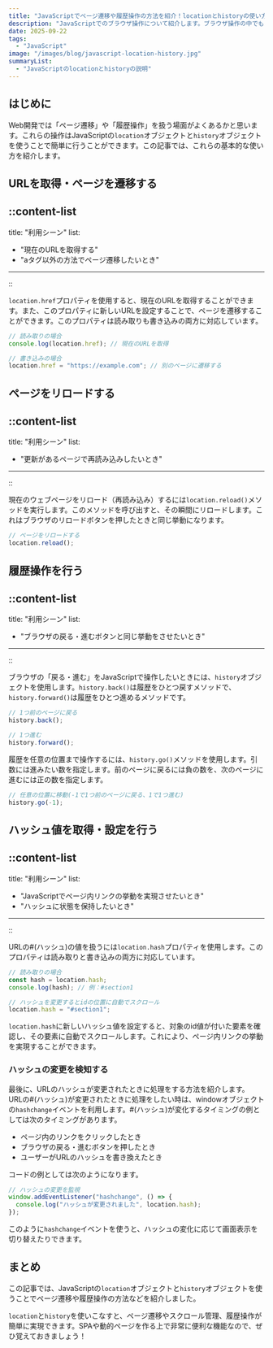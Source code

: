 ```yaml
---
title: "JavaScriptでページ遷移や履歴操作の方法を紹介！locationとhistoryの使い方"
description: "JavaScriptでのブラウザ操作について紹介します。ブラウザ操作の中でもlocationとhistoryの使い方を説明し、ページ遷移や履歴操作の方法を紹介します。"
date: 2025-09-22
tags: 
  - "JavaScript"
image: "/images/blog/javascript-location-history.jpg"
summaryList:
  - "JavaScriptのlocationとhistoryの説明"
---
```


## はじめに

Web開発では「ページ遷移」や「履歴操作」を扱う場面がよくあるかと思います。これらの操作はJavaScriptの`location`オブジェクトと`history`オブジェクトを使うことで簡単に行うことができます。この記事では、これらの基本的な使い方を紹介します。

## URLを取得・ページを遷移する

::content-list
---
title: "利用シーン"
list: 
  - "現在のURLを取得する"
  - "aタグ以外の方法でページ遷移したいとき"
---
::

`location.href`プロパティを使用すると、現在のURLを取得することができます。また、このプロパティに新しいURLを設定することで、ページを遷移することができます。このプロパティは読み取りも書き込みの両方に対応しています。

```js [JavaScript]
// 読み取りの場合
console.log(location.href); // 現在のURLを取得

// 書き込みの場合
location.href = "https://example.com"; // 別のページに遷移する
```
## ページをリロードする

::content-list
---
title: "利用シーン"
list: 
  - "更新があるページで再読み込みしたいとき"
---
::

現在のウェブページをリロード（再読み込み）するには`location.reload()`メソッドを実行します。このメソッドを呼び出すと、その瞬間にリロードします。これはブラウザのリロードボタンを押したときと同じ挙動になります。

```js [JavaScript]
// ページをリロードする
location.reload();
```

## 履歴操作を行う

::content-list
---
title: "利用シーン"
list: 
  - "ブラウザの戻る・進むボタンと同じ挙動をさせたいとき"
---
::

ブラウザの「戻る・進む」をJavaScriptで操作したいときには、`history`オブジェクトを使用します。`history.back()`は履歴をひとつ戻すメソッドで、`history.forward()`は履歴をひとつ進めるメソッドです。

```js [JavaScript]
// 1つ前のページに戻る
history.back();

// 1つ進む
history.forward();
```

履歴を任意の位置まで操作するには、`history.go()`メソッドを使用します。引数には進みたい数を指定します。前のページに戻るには負の数を、次のページに進むには正の数を指定します。

```js [JavaScript]
// 任意の位置に移動(-1で1つ前のページに戻る、1で1つ進む)
history.go(-1);
```

## ハッシュ値を取得・設定を行う

::content-list
---
title: "利用シーン"
list: 
  - "JavaScriptでページ内リンクの挙動を実現させたいとき"
  - "ハッシュに状態を保持したいとき"
---
::

URLの#(ハッシュ)の値を扱うには`location.hash`プロパティを使用します。このプロパティは読み取りと書き込みの両方に対応しています。

```js [JavaScript]
// 読み取りの場合
const hash = location.hash;
console.log(hash); // 例：#section1

// ハッシュを変更するとidの位置に自動でスクロール
location.hash = "#section1";
```

`location.hash`に新しいハッシュ値を設定すると、対象のid値が付いた要素を確認し、その要素に自動でスクロールします。これにより、ページ内リンクの挙動を実現することができます。

### ハッシュの変更を検知する

最後に、URLのハッシュが変更されたときに処理をする方法を紹介します。
URLの#(ハッシュ)が変更されたときに処理をしたい時は、windowオブジェクトの`hashchange`イベントを利用します。#(ハッシュ)が変化するタイミングの例としては次のタイミングがあります。

- ページ内のリンクをクリックしたとき
- ブラウザの戻る・進むボタンを押したとき
- ユーザーがURLのハッシュを書き換えたとき

コードの例としては次のようになります。

```js [JavaScript]
// ハッシュの変更を監視
window.addEventListener("hashchange", () => {
  console.log("ハッシュが変更されました", location.hash);
});
```

このように`hashchange`イベントを使うと、ハッシュの変化に応じて画面表示を切り替えたりできます。

## まとめ

この記事では、JavaScriptの`location`オブジェクトと`history`オブジェクトを使うことでページ遷移や履歴操作の方法などを紹介しました。

`location`と`history`を使いこなすと、ページ遷移やスクロール管理、履歴操作が簡単に実現できます。SPAや動的ページを作る上で非常に便利な機能なので、ぜひ覚えておきましょう！
